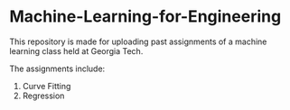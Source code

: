 # Machine-Learning-for-Engineering

This repository is made for uploading past assignments of a machine learning class held at Georgia Tech.

The assignments include:

1. Curve Fitting
2. Regression

  
